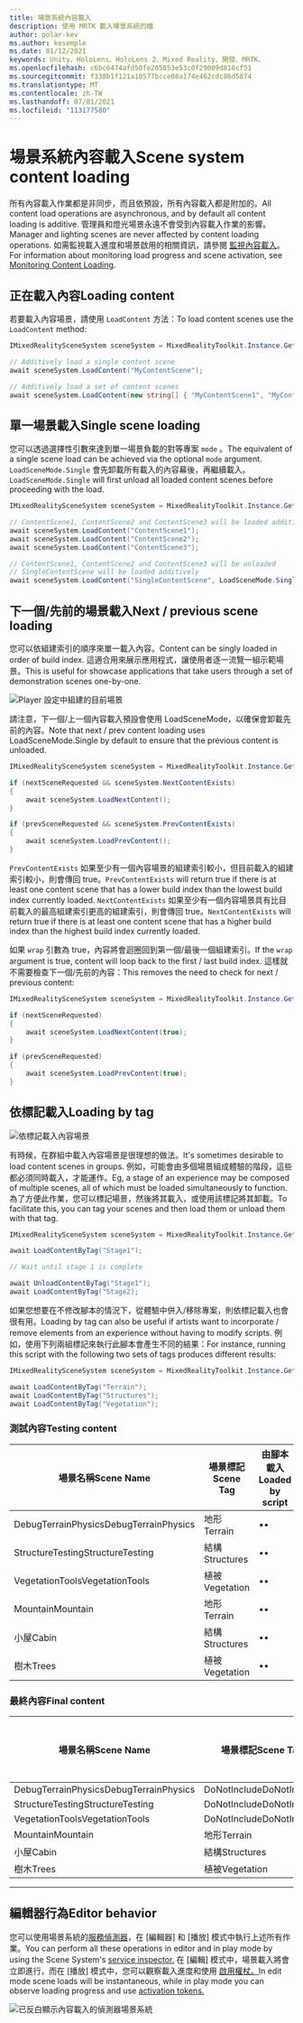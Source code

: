 ```yaml
---
title: 場景系統內容載入
description: 使用 MRTK 載入場景系統的檔
author: polar-kev
ms.author: kesemple
ms.date: 01/12/2021
keywords: Unity、HoloLens、HoloLens 2、Mixed Reality、開發、MRTK、
ms.openlocfilehash: c6bc6474afd50fe265853e53c0f29009d816cf51
ms.sourcegitcommit: f338b1f121a10577bcce08a174e462cdc86d5874
ms.translationtype: MT
ms.contentlocale: zh-TW
ms.lasthandoff: 07/01/2021
ms.locfileid: "113177580"
---
```

# <a name="scene-system-content-loading"></a><span data-ttu-id="4b3db-104">場景系統內容載入</span><span class="sxs-lookup"><span data-stu-id="4b3db-104">Scene system content loading</span></span>

<span data-ttu-id="4b3db-105">所有內容載入作業都是非同步，而且依預設，所有內容載入都是附加的。</span><span class="sxs-lookup"><span data-stu-id="4b3db-105">All content load operations are asynchronous, and by default all content loading is additive.</span></span> <span data-ttu-id="4b3db-106">管理員和燈光場景永遠不會受到內容載入作業的影響。</span><span class="sxs-lookup"><span data-stu-id="4b3db-106">Manager and lighting scenes are never affected by content loading operations.</span></span> <span data-ttu-id="4b3db-107">如需監視載入進度和場景啟用的相關資訊，請參閱 [監視內容載入](scene-system-load-progress.md)。</span><span class="sxs-lookup"><span data-stu-id="4b3db-107">For information about monitoring load progress and scene activation, see [Monitoring Content Loading](scene-system-load-progress.md).</span></span>

## <a name="loading-content"></a><span data-ttu-id="4b3db-108">正在載入內容</span><span class="sxs-lookup"><span data-stu-id="4b3db-108">Loading content</span></span>

<span data-ttu-id="4b3db-109">若要載入內容場景，請使用 `LoadContent` 方法：</span><span class="sxs-lookup"><span data-stu-id="4b3db-109">To load content scenes use the `LoadContent` method:</span></span>

```c#
IMixedRealitySceneSystem sceneSystem = MixedRealityToolkit.Instance.GetService<IMixedRealitySceneSystem>();

// Additively load a single content scene
await sceneSystem.LoadContent("MyContentScene");

// Additively load a set of content scenes
await sceneSystem.LoadContent(new string[] { "MyContentScene1", "MyContentScene2", "MyContentScene3" });
```

## <a name="single-scene-loading"></a><span data-ttu-id="4b3db-110">單一場景載入</span><span class="sxs-lookup"><span data-stu-id="4b3db-110">Single scene loading</span></span>

<span data-ttu-id="4b3db-111">您可以透過選擇性引數來達到單一場景負載的對等專案 `mode` 。</span><span class="sxs-lookup"><span data-stu-id="4b3db-111">The equivalent of a single scene load can be achieved via the optional `mode` argument.</span></span> <span data-ttu-id="4b3db-112">`LoadSceneMode.Single` 會先卸載所有載入的內容幕後，再繼續載入。</span><span class="sxs-lookup"><span data-stu-id="4b3db-112">`LoadSceneMode.Single` will first unload all loaded content scenes before proceeding with the load.</span></span>

```c#
IMixedRealitySceneSystem sceneSystem = MixedRealityToolkit.Instance.GetService<IMixedRealitySceneSystem>();

// ContentScene1, ContentScene2 and ContentScene3 will be loaded additively
await sceneSystem.LoadContent("ContentScene1");
await sceneSystem.LoadContent("ContentScene2");
await sceneSystem.LoadContent("ContentScene3");

// ContentScene1, ContentScene2 and ContentScene3 will be unloaded
// SingleContentScene will be loaded additively
await sceneSystem.LoadContent("SingleContentScene", LoadSceneMode.Single);
```

## <a name="next--previous-scene-loading"></a><span data-ttu-id="4b3db-113">下一個/先前的場景載入</span><span class="sxs-lookup"><span data-stu-id="4b3db-113">Next / previous scene loading</span></span>

<span data-ttu-id="4b3db-114">您可以依組建索引的順序來單一載入內容。</span><span class="sxs-lookup"><span data-stu-id="4b3db-114">Content can be singly loaded in order of build index.</span></span> <span data-ttu-id="4b3db-115">這適合用來展示應用程式，讓使用者逐一流覽一組示範場景。</span><span class="sxs-lookup"><span data-stu-id="4b3db-115">This is useful for showcase applications that take users through a set of demonstration scenes one-by-one.</span></span>

![Player 設定中組建的目前場景](../images/scene-system/MRTK_SceneSystemBuildSettings.png)

<span data-ttu-id="4b3db-117">請注意，下一個/上一個內容載入預設會使用 LoadSceneMode，以確保會卸載先前的內容。</span><span class="sxs-lookup"><span data-stu-id="4b3db-117">Note that next / prev content loading uses LoadSceneMode.Single by default to ensure that the previous content is unloaded.</span></span>

```c#
IMixedRealitySceneSystem sceneSystem = MixedRealityToolkit.Instance.GetService<IMixedRealitySceneSystem>();

if (nextSceneRequested && sceneSystem.NextContentExists)
{
    await sceneSystem.LoadNextContent();
}

if (prevSceneRequested && sceneSystem.PrevContentExists)
{
    await sceneSystem.LoadPrevContent();
}
```

<span data-ttu-id="4b3db-118">`PrevContentExists` 如果至少有一個內容場景的組建索引較小，但目前載入的組建索引較小，則會傳回 true。</span><span class="sxs-lookup"><span data-stu-id="4b3db-118">`PrevContentExists` will return true if there is at least one content scene that has a lower build index than the lowest build index currently loaded.</span></span> <span data-ttu-id="4b3db-119">`NextContentExists` 如果至少有一個內容場景具有比目前載入的最高組建索引更高的組建索引，則會傳回 true。</span><span class="sxs-lookup"><span data-stu-id="4b3db-119">`NextContentExists` will return true if there is at least one content scene that has a higher build index than the highest build index currently loaded.</span></span>

<span data-ttu-id="4b3db-120">如果 `wrap` 引數為 true，內容將會迴圈回到第一個/最後一個組建索引。</span><span class="sxs-lookup"><span data-stu-id="4b3db-120">If the `wrap` argument is true, content will loop back to the first / last build index.</span></span> <span data-ttu-id="4b3db-121">這樣就不需要檢查下一個/先前的內容：</span><span class="sxs-lookup"><span data-stu-id="4b3db-121">This removes the need to check for next / previous content:</span></span>

```c#
IMixedRealitySceneSystem sceneSystem = MixedRealityToolkit.Instance.GetService<IMixedRealitySceneSystem>();

if (nextSceneRequested)
{
    await sceneSystem.LoadNextContent(true);
}

if (prevSceneRequested)
{
    await sceneSystem.LoadPrevContent(true);
}
```

## <a name="loading-by-tag"></a><span data-ttu-id="4b3db-122">依標記載入</span><span class="sxs-lookup"><span data-stu-id="4b3db-122">Loading by tag</span></span>

![依標記載入內容場景](../images/scene-system/MRTK_SceneSystemLoadingByTag.png)

<span data-ttu-id="4b3db-124">有時候，在群組中載入內容場景是很理想的做法。</span><span class="sxs-lookup"><span data-stu-id="4b3db-124">It's sometimes desirable to load content scenes in groups.</span></span> <span data-ttu-id="4b3db-125">例如，可能會由多個場景組成體驗的階段，這些都必須同時載入，才能運作。</span><span class="sxs-lookup"><span data-stu-id="4b3db-125">Eg, a stage of an experience may be composed of multiple scenes, all of which must be loaded simultaneously to function.</span></span> <span data-ttu-id="4b3db-126">為了方便此作業，您可以標記場景，然後將其載入，或使用該標記將其卸載。</span><span class="sxs-lookup"><span data-stu-id="4b3db-126">To facilitate this, you can tag your scenes and then load them or unload them with that tag.</span></span>

```c#
IMixedRealitySceneSystem sceneSystem = MixedRealityToolkit.Instance.GetService<IMixedRealitySceneSystem>();

await LoadContentByTag("Stage1");

// Wait until stage 1 is complete

await UnloadContentByTag("Stage1");
await LoadContentByTag("Stage2);
```

<span data-ttu-id="4b3db-127">如果您想要在不修改腳本的情況下，從體驗中併入/移除專案，則依標記載入也會很有用。</span><span class="sxs-lookup"><span data-stu-id="4b3db-127">Loading by tag can also be useful if artists want to incorporate / remove elements from an experience without having to modify scripts.</span></span> <span data-ttu-id="4b3db-128">例如，使用下列兩組標記來執行此腳本會產生不同的結果：</span><span class="sxs-lookup"><span data-stu-id="4b3db-128">For instance, running this script with the following two sets of tags produces different results:</span></span>

```c#
IMixedRealitySceneSystem sceneSystem = MixedRealityToolkit.Instance.GetService<IMixedRealitySceneSystem>();

await LoadContentByTag("Terrain");
await LoadContentByTag("Structures");
await LoadContentByTag("Vegetation");
```

### <a name="testing-content"></a><span data-ttu-id="4b3db-129">測試內容</span><span class="sxs-lookup"><span data-stu-id="4b3db-129">Testing content</span></span>

<span data-ttu-id="4b3db-130">場景名稱</span><span class="sxs-lookup"><span data-stu-id="4b3db-130">Scene Name</span></span> | <span data-ttu-id="4b3db-131">場景標記</span><span class="sxs-lookup"><span data-stu-id="4b3db-131">Scene Tag</span></span> | <span data-ttu-id="4b3db-132">由腳本載入</span><span class="sxs-lookup"><span data-stu-id="4b3db-132">Loaded by script</span></span>
---|---|---
<span data-ttu-id="4b3db-133">DebugTerrainPhysics</span><span class="sxs-lookup"><span data-stu-id="4b3db-133">DebugTerrainPhysics</span></span> | <span data-ttu-id="4b3db-134">地形</span><span class="sxs-lookup"><span data-stu-id="4b3db-134">Terrain</span></span> | <span data-ttu-id="4b3db-135">•</span><span class="sxs-lookup"><span data-stu-id="4b3db-135">•</span></span>
<span data-ttu-id="4b3db-136">StructureTesting</span><span class="sxs-lookup"><span data-stu-id="4b3db-136">StructureTesting</span></span> | <span data-ttu-id="4b3db-137">結構</span><span class="sxs-lookup"><span data-stu-id="4b3db-137">Structures</span></span> | <span data-ttu-id="4b3db-138">•</span><span class="sxs-lookup"><span data-stu-id="4b3db-138">•</span></span>
<span data-ttu-id="4b3db-139">VegetationTools</span><span class="sxs-lookup"><span data-stu-id="4b3db-139">VegetationTools</span></span> | <span data-ttu-id="4b3db-140">植被</span><span class="sxs-lookup"><span data-stu-id="4b3db-140">Vegetation</span></span> | <span data-ttu-id="4b3db-141">•</span><span class="sxs-lookup"><span data-stu-id="4b3db-141">•</span></span>
<span data-ttu-id="4b3db-142">Mountain</span><span class="sxs-lookup"><span data-stu-id="4b3db-142">Mountain</span></span> | <span data-ttu-id="4b3db-143">地形</span><span class="sxs-lookup"><span data-stu-id="4b3db-143">Terrain</span></span> | <span data-ttu-id="4b3db-144">•</span><span class="sxs-lookup"><span data-stu-id="4b3db-144">•</span></span>
<span data-ttu-id="4b3db-145">小屋</span><span class="sxs-lookup"><span data-stu-id="4b3db-145">Cabin</span></span> | <span data-ttu-id="4b3db-146">結構</span><span class="sxs-lookup"><span data-stu-id="4b3db-146">Structures</span></span> | <span data-ttu-id="4b3db-147">•</span><span class="sxs-lookup"><span data-stu-id="4b3db-147">•</span></span>
<span data-ttu-id="4b3db-148">樹木</span><span class="sxs-lookup"><span data-stu-id="4b3db-148">Trees</span></span> | <span data-ttu-id="4b3db-149">植被</span><span class="sxs-lookup"><span data-stu-id="4b3db-149">Vegetation</span></span> | <span data-ttu-id="4b3db-150">•</span><span class="sxs-lookup"><span data-stu-id="4b3db-150">•</span></span>

### <a name="final-content"></a><span data-ttu-id="4b3db-151">最終內容</span><span class="sxs-lookup"><span data-stu-id="4b3db-151">Final content</span></span>

<span data-ttu-id="4b3db-152">場景名稱</span><span class="sxs-lookup"><span data-stu-id="4b3db-152">Scene Name</span></span> | <span data-ttu-id="4b3db-153">場景標記</span><span class="sxs-lookup"><span data-stu-id="4b3db-153">Scene Tag</span></span> | <span data-ttu-id="4b3db-154">由腳本載入</span><span class="sxs-lookup"><span data-stu-id="4b3db-154">Loaded by script</span></span>
---|---|---
<span data-ttu-id="4b3db-155">DebugTerrainPhysics</span><span class="sxs-lookup"><span data-stu-id="4b3db-155">DebugTerrainPhysics</span></span> | <span data-ttu-id="4b3db-156">DoNotInclude</span><span class="sxs-lookup"><span data-stu-id="4b3db-156">DoNotInclude</span></span> |
<span data-ttu-id="4b3db-157">StructureTesting</span><span class="sxs-lookup"><span data-stu-id="4b3db-157">StructureTesting</span></span> | <span data-ttu-id="4b3db-158">DoNotInclude</span><span class="sxs-lookup"><span data-stu-id="4b3db-158">DoNotInclude</span></span> |
<span data-ttu-id="4b3db-159">VegetationTools</span><span class="sxs-lookup"><span data-stu-id="4b3db-159">VegetationTools</span></span> | <span data-ttu-id="4b3db-160">DoNotInclude</span><span class="sxs-lookup"><span data-stu-id="4b3db-160">DoNotInclude</span></span> |
<span data-ttu-id="4b3db-161">Mountain</span><span class="sxs-lookup"><span data-stu-id="4b3db-161">Mountain</span></span> | <span data-ttu-id="4b3db-162">地形</span><span class="sxs-lookup"><span data-stu-id="4b3db-162">Terrain</span></span> | <span data-ttu-id="4b3db-163">•</span><span class="sxs-lookup"><span data-stu-id="4b3db-163">•</span></span>
<span data-ttu-id="4b3db-164">小屋</span><span class="sxs-lookup"><span data-stu-id="4b3db-164">Cabin</span></span> | <span data-ttu-id="4b3db-165">結構</span><span class="sxs-lookup"><span data-stu-id="4b3db-165">Structures</span></span> | <span data-ttu-id="4b3db-166">•</span><span class="sxs-lookup"><span data-stu-id="4b3db-166">•</span></span>
<span data-ttu-id="4b3db-167">樹木</span><span class="sxs-lookup"><span data-stu-id="4b3db-167">Trees</span></span> | <span data-ttu-id="4b3db-168">植被</span><span class="sxs-lookup"><span data-stu-id="4b3db-168">Vegetation</span></span> | <span data-ttu-id="4b3db-169">•</span><span class="sxs-lookup"><span data-stu-id="4b3db-169">•</span></span>

---

## <a name="editor-behavior"></a><span data-ttu-id="4b3db-170">編輯器行為</span><span class="sxs-lookup"><span data-stu-id="4b3db-170">Editor behavior</span></span>

<span data-ttu-id="4b3db-171">您可以使用場景系統的[服務偵測器](../../configuration/mixed-reality-configuration-guide.md#editor-utilities)，在 [編輯器] 和 [播放] 模式中執行上述所有作業。</span><span class="sxs-lookup"><span data-stu-id="4b3db-171">You can perform all these operations in editor and in play mode by using the Scene System's [service inspector.](../../configuration/mixed-reality-configuration-guide.md#editor-utilities)</span></span> <span data-ttu-id="4b3db-172">在 [編輯] 模式中，場景載入將會立即進行，而在 [播放] 模式中，您可以觀察載入進度和使用 [啟用權杖。](scene-system-load-progress.md)</span><span class="sxs-lookup"><span data-stu-id="4b3db-172">In edit mode scene loads will be instantaneous, while in play mode you can observe loading progress and use [activation tokens.](scene-system-load-progress.md)</span></span>

![已反白顯示內容載入的偵測器場景系統](../images/scene-system/MRTK_SceneSystemServiceInspector.PNG)

